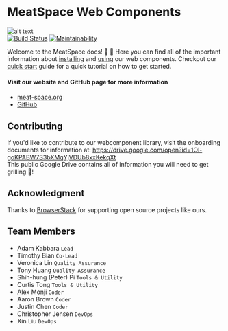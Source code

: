 # MeatSpace Web Components
![alt text](https://meat-space.org/img/logo.png "MeatSpace logo 1") <br/>
[![Build Status](https://travis-ci.org/ucsd-cse112/Team2.svg?branch=master)](https://travis-ci.org/ucsd-cse112/Team2)
[![Maintainability](https://api.codeclimate.com/v1/badges/2a07d0e8d29fd216bc41/maintainability)](https://codeclimate.com/repos/5cc77286629ff0026e00188a/maintainability) <br/>

Welcome to the MeatSpace docs! 🥩 📙
Here you can find all of the important information about [installing](installation.md#Installation) and [using](installation.md?id=usage-amp-example) our web components. Checkout our [quick start](quick.md?id=quick-start-guide) guide for a quick tutorial on how to get started. 

#### Visit our website and GitHub page for more information
- [meat-space.org](https://meat-space.org)
- [GitHub](https://github.com/ucsd-cse112/Team2)

## Contributing
If you'd like to contribute to our webcomponent library, visit the onboarding documents for information at:
https://drive.google.com/open?id=1Ol-goKPABW7S3bXMqYjVDUb8xxKekqXt  
This public Google Drive contains all of information you will need to get grilling 🥩!

## Acknowledgment
Thanks to [BrowserStack](http://browserstack.com/) for supporting open source projects like ours. 

## Team Members
- Adam Kabbara `Lead`
- Timothy Bian `Co-Lead`
- Veronica Lin `Quality Assurance`
- Tony Huang `Quality Assurance`
- Shih-hung (Peter) Pi `Tools & Utility`
- Curtis Tong `Tools & Utility`
- Alex Monji `Coder`
- Aaron Brown `Coder`
- Justin Chen `Coder`
- Christopher Jensen `DevOps`
- Xin Liu `DevOps`
